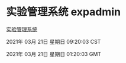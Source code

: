 # 实验管理系统 expadmin
[实验管理系统](http://58.48.54.152:56808/expadmin-782313d2-e1b1-4ea7-932e-3a55e6a1a4d0/)

2021年 03月 21日 星期日 09:20:03 CST

2021年 03月 21日 星期日 01:20:03 GMT
